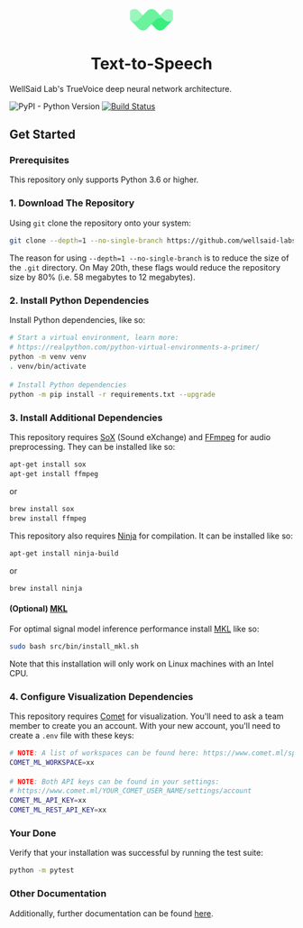 
<p align="center"><img width="15%" src="logo.png" /></p>

<h1 align="center">Text-to-Speech</h3>

WellSaid Lab's TrueVoice deep neural network architecture.

![PyPI - Python Version](https://img.shields.io/badge/python-3.6-blue.svg)
[![Build Status](https://travis-ci.com/wellsaid-labs/Text-to-Speech.svg?token=xKbC739Gn2ssU4AStE7z&branch=master)](https://travis-ci.com/wellsaid-labs/Text-to-Speech)

## Get Started

### Prerequisites

This repository only supports Python 3.6 or higher.

### 1. Download The Repository

Using `git` clone the repository onto your system:

```bash
git clone --depth=1 --no-single-branch https://github.com/wellsaid-labs/Text-to-Speech.git
```

The reason for using `--depth=1 --no-single-branch` is to reduce the size of the `.git` directory.
On May 20th, these flags would reduce the repository size by 80%
(i.e. 58 megabytes to 12 megabytes).

### 2. Install Python Dependencies

Install Python dependencies, like so:

```bash
# Start a virtual environment, learn more:
# https://realpython.com/python-virtual-environments-a-primer/
python -m venv venv
. venv/bin/activate

# Install Python dependencies
python -m pip install -r requirements.txt --upgrade
```

### 3. Install Additional Dependencies

This repository requires [SoX](http://sox.sourceforge.net/) (Sound eXchange) and
[FFmpeg](https://ffmpeg.org/) for audio preprocessing. They can be installed like so:

```bash
apt-get install sox
apt-get install ffmpeg
```

or

```bash
brew install sox
brew install ffmpeg
```

This repository also requires [Ninja](https://ninja-build.org/) for compilation. It can be
installed like so:

```bash
apt-get install ninja-build
```

or

```bash
brew install ninja
```

#### (Optional) [MKL](https://software.intel.com/en-us/mkl)

For optimal signal model inference performance install [MKL](https://software.intel.com/en-us/mkl)
like so:

```bash
sudo bash src/bin/install_mkl.sh
```

Note that this installation will only work on Linux machines with an Intel CPU.

### 4. Configure Visualization Dependencies

This repository requires [Comet](https://www.comet.ml) for visualization. You'll need to ask
a team member to create you an account. With your new account, you'll need to create
a `.env` file with these keys:

```bash
# NOTE: A list of workspaces can be found here: https://www.comet.ml/spaces
COMET_ML_WORKSPACE=xx

# NOTE: Both API keys can be found in your settings:
# https://www.comet.ml/YOUR_COMET_USER_NAME/settings/account
COMET_ML_API_KEY=xx
COMET_ML_REST_API_KEY=xx
```

### Your Done

Verify that your installation was successful by running the test suite:

```bash
python -m pytest
```

### Other Documentation

Additionally, further documentation can be found [here](docs/).
